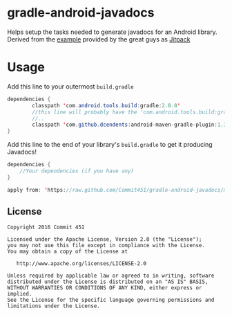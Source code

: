 # gradle-android-javadocs
Helps setup the tasks needed to generate javadocs for an Android library.
Derived from the [example](https://github.com/jitpack/android-example/blob/master/library/build.gradle) provided by the great guys as [Jitpack](https://jitpack.io)


# Usage
Add this line to your outermost `build.gradle`
```java
dependencies {
        classpath 'com.android.tools.build:gradle:2.0.0'
        //this line will probably have the 'com.android.tools.build:gradle' dependency
        //..
        classpath 'com.github.dcendents:android-maven-gradle-plugin:1.3'
}
```
Add this line to the end of your library's `build.gradle` to get it producing Javadocs!
```java
dependencies {
    //Your dependencies (if you have any)
}

apply from: 'https://raw.github.com/Commit451/gradle-android-javadocs/master/gradle-mvn-push.gradle'
```

License
--------

    Copyright 2016 Commit 451

    Licensed under the Apache License, Version 2.0 (the "License");
    you may not use this file except in compliance with the License.
    You may obtain a copy of the License at

       http://www.apache.org/licenses/LICENSE-2.0

    Unless required by applicable law or agreed to in writing, software
    distributed under the License is distributed on an "AS IS" BASIS,
    WITHOUT WARRANTIES OR CONDITIONS OF ANY KIND, either express or implied.
    See the License for the specific language governing permissions and
    limitations under the License.

